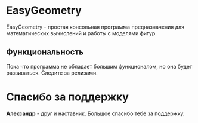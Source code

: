 # EasyGeometry
EasyGeometry -  простая консольная программа предназначения для математических вычислений и работы с моделями фигур.
## Функциональность
Пока что программа не обладает большим функционалом, но она будет развиваться. Следите за релизами.
# Спасибо за поддержку
**Александр** - друг и наставник.
Большое спасибо тебе за поддержку.
